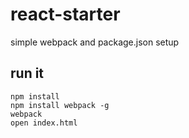 # react-starter
simple webpack and package.json setup

## run it
 
```
npm install  
npm install webpack -g  
webpack  
open index.html  
```
